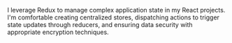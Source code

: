 I leverage Redux to manage complex application state in my React projects. I'm comfortable creating centralized stores, dispatching actions to trigger state updates through reducers, and ensuring data security with appropriate encryption techniques.
